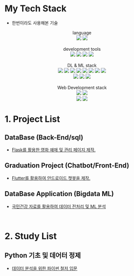 <!--
**ji-hun-choi/ji-hun-choi** is a ✨ _special_ ✨ repository because its `README.md` (this file) appears on your GitHub profile.

Here are some ideas to get you started:

- 🔭 I’m currently working on ...
- 🌱 I’m currently learning ...
- 👯 I’m looking to collaborate on ...
- 🤔 I’m looking for help with ...
- 💬 Ask me about ...
- 📫 How to reach me: ...
- 😄 Pronouns: ...
- ⚡ Fun fact: ...
-->
# My Tech Stack
 - 한번이라도 사용해본 기술
<p align="center">
  language
<br>
  <img src="https://img.shields.io/badge/Python-blue?logo=Python&logoColor=white"/>
  <img src="https://img.shields.io/badge/Java-navy?logo=Java&logoColor=white"/>
<br> <br>
  development tools
<br>
  <img src="https://img.shields.io/badge/Pycharm-ultramarine?logo=Pycharm&logoColor=white"/>
  <img src="https://img.shields.io/badge/IntelliJ IDEA-blue?logo=intellijidea&logoColor=white"/>
  <img src="https://img.shields.io/badge/Jupyter-darkgoldenrod?logo=Jupyter&logoColor=white"/>
  <img src="https://img.shields.io/badge/Google Colab-gold?logo=googlecolab&logoColor=white"/>
<br> <br>
  DL & ML stack
<br>
  <img src="https://img.shields.io/badge/Tensorflow-orange?logo=Tensorflow&logoColor=white"/>
 <img src="https://img.shields.io/badge/Numpy-blue?logo=Numpy&logoColor=white"/>
 <img src="https://img.shields.io/badge/Pandas-gray?logo=Pandas&logoColor=white"/>
 <img src="https://img.shields.io/badge/Pytorch-red?logo=Pytorch&logoColor=white"/>
 <img src="https://img.shields.io/badge/Sklearn-yellow?logo=Sklearn&logoColor=white"/>
 <img src="https://img.shields.io/badge/Matplot-redwine?logo=Matplot&logoColor=white"/>
 <img src="https://img.shields.io/badge/Seaborn-peachblow?logo=Seaborn&logoColor=white"/>
 <img src="https://img.shields.io/badge/Plotly-navy?logo=Plotly&logoColor=white"/> 
<br>
 <img src="https://img.shields.io/badge/Reaquest-lime?logo=Reaquest&logoColor=white"/>
 <img src="https://img.shields.io/badge/BeautifulSoup4-sandybrown?logo=BeautifulSoup4&logoColor=white"/>
 <img src="https://img.shields.io/badge/Selenium-magenta?logo=Selenium&logoColor=white"/> 
<br> <br>
  Web Development stack
<br>
  <img src="https://img.shields.io/badge/Flask-red?logo=flask&logoColor=white"/>
  <img src="https://img.shields.io/badge/MySQL-skyblue?logo=MySQL&logoColor=white"/>
<br>
  <img src="https://img.shields.io/badge/Spring-green?logo=Spring&logoColor=white"/>
  <img src="https://img.shields.io/badge/Spring Boot-sapgreen?logo=springboot&logoColor=white"/>
</p>

# 1. Project List
  ## DataBase (Back-End/sql)
   - [Flask를 활용한 영화 예매 및 관리 페이지 제작.](https://github.com/Gudegi/Database-Theater)

  ## Graduation Project (Chatbot/Front-End)
   - [Flutter를 활용하여 안드로이드 챗봇을 제작.](https://github.com/Gudegi/Eritip)

  ## DataBase Application (Bigdata ML) 
   - [국민건강 자료를 활용하여 데이터 전처리 및 ML 분석](https://github.com/kms2698/diabetes-analysys_topgap)
<br>

# 2. Study List
## Python 기초 및 데어터 정제
  - [데이터 분석을 위한 파이썬 철저 입문](https://github.com/ji-hun-choi/PlayData/tree/main/iTStudy)
